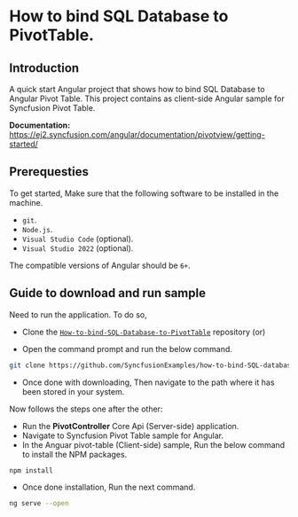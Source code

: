 # How to bind SQL Database to PivotTable.

## Introduction

A quick start Angular project that shows how to bind SQL Database to Angular Pivot Table. This project contains as client-side Angular sample for Syncfusion Pivot Table.

**Documentation:** https://ej2.syncfusion.com/angular/documentation/pivotview/getting-started/

## Prerequesties

To get started, Make sure that the following software to be installed in the machine.

* `git`.
* `Node.js`.
* `Visual Studio Code` (optional).
* `Visual Studio 2022` (optional).

The compatible versions of Angular should be `6+`.

## Guide to download and run sample

Need to run the application. To do so,

* Clone the [`How-to-bind-SQL-Database-to-PivotTable`](https://github.com/SyncfusionExamples/how-to-bind-SQL-database-to-pivot-table) repository (or)

* Open the command prompt and run the below command.

```sh
git clone https://github.com/SyncfusionExamples/how-to-bind-SQL-database-to-pivot-table.git
```

* Once done with downloading, Then navigate to the path where it has been stored in your system.

Now follows the steps one after the other:

* Run the **PivotController** Core Api (Server-side) application.
* Navigate to Syncfusion Pivot Table sample for Angular.
* In the Anguar pivot-table (Client-side) sample, Run the below command to install the NPM packages.
```sh
npm install
```
* Once done installation, Run the next command.
```sh
ng serve --open
```